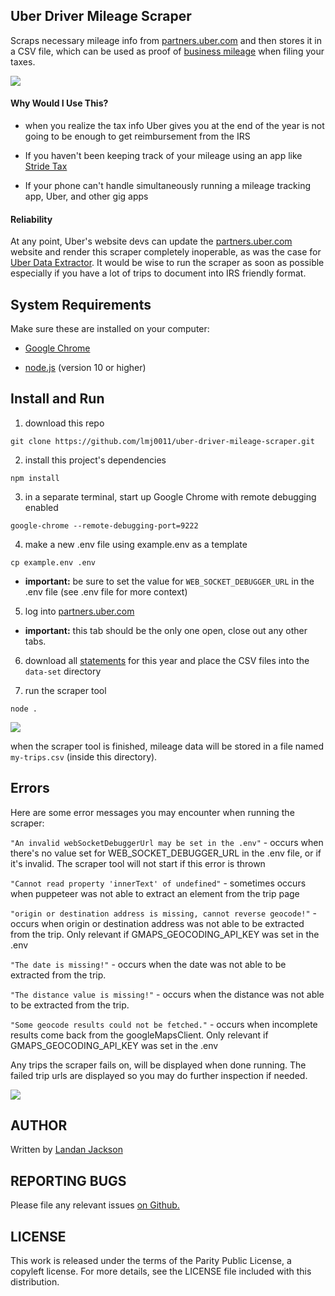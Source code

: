 ## Uber Driver Mileage Scraper

Scraps necessary mileage info from [partners.uber.com](http://partners.uber.com) and then stores it in a CSV file, which can be used as proof of [business mileage](https://www.irs.gov/pub/irs-pdf/p463.pdf) when filing your taxes.

![](https://i.imgur.com/aHc2Ahg.gif)

#### Why Would I Use This?

- when you realize the tax info Uber gives you at the end of the year is not going to be enough to get reimbursement from the IRS

- If you haven't been keeping track of your mileage using an app like [Stride Tax](https://www.stridehealth.com/tax)

- If your phone can't handle simultaneously running a mileage tracking app, Uber, and other gig apps

#### Reliability
At any point, Uber's website devs can update the [partners.uber.com](https://partners.uber.com) website and render this scraper completely inoperable, as was the case for [Uber Data Extractor](https://ummjackson.github.io/uber-data-extractor/). It would be wise to run the scraper as soon as possible especially if you have a lot of trips to document into IRS friendly format. 

## System Requirements

Make sure these are installed on your computer:

- [Google Chrome](https://www.google.com/chrome/)

- [node.js](https://nodejs.org/en/download/) (version 10 or higher)

## Install and Run

1. download this repo

 `git clone https://github.com/lmj0011/uber-driver-mileage-scraper.git`

2. install this project's dependencies

 `npm install`

3. in a separate terminal, start up Google Chrome with remote debugging enabled

 `google-chrome --remote-debugging-port=9222`

4. make a new .env file using example.env as a template

 `cp example.env .env`

 - **important:** be sure to set the value for `WEB_SOCKET_DEBUGGER_URL` in the .env file (see .env file for more context)

5. log into [partners.uber.com](http://partners.uber.com)
 - **important:** this tab should be the only one open, close out any other tabs.

6. download all [statements](https://partners.uber.com/p3/payments/statements) for this year and place the CSV files into the `data-set` directory

7. run the scraper tool

 `node .`

 ![](https://i.imgur.com/BDymblo.gif)


when the scraper tool is finished, mileage data will be stored in a file named `my-trips.csv` (inside this directory).

## Errors

Here are some error messages you may encounter when running the scraper:

`"An invalid webSocketDebuggerUrl may be set in the .env"` - occurs when there's no value set for WEB_SOCKET_DEBUGGER_URL in the .env file, or if it's invalid. The scraper tool will not start if this error is thrown

`"Cannot read property 'innerText' of undefined"` - sometimes occurs when puppeteer was not able to extract an element from the trip page

`"origin or destination address is missing, cannot reverse geocode!"` - occurs when origin or destination address was not able to be extracted from the trip. Only relevant if GMAPS_GEOCODING_API_KEY was set in the .env

`"The date is missing!"` - occurs when the date was not able to be extracted from the trip.

`"The distance value is missing!"` - occurs when the distance was not able to be extracted from the trip.

`"Some geocode results could not be fetched."` - occurs when incomplete results come back from the googleMapsClient. Only relevant if GMAPS_GEOCODING_API_KEY was set in the .env


Any trips the scraper fails on, will be displayed when done running. The failed trip urls are displayed so you may do further inspection if needed.

![](https://i.imgur.com/SIogirI.png)

## AUTHOR

Written by [Landan Jackson](https://github.com/lmj0011)

## REPORTING BUGS

Please file any relevant issues [on Github.](https://github.com/lmj0011/uber-driver-mileage-scraper)

## LICENSE

This work is released under the terms of the Parity Public License, a copyleft license. For more details, see the LICENSE file included with this distribution.
